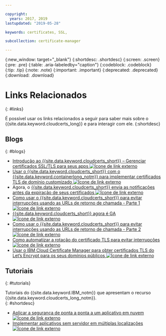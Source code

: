 ```yaml
---

copyright:
  years: 2017, 2019
lastupdated: "2019-05-28"

keywords: certificates, SSL,

subcollection: certificate-manager

---
```


{:new_window: target="_blank"}
{:shortdesc: .shortdesc}
{:screen: .screen}
{:pre: .pre}
{:table: .aria-labeledby="caption"}
{:codeblock: .codeblock}
{:tip: .tip}
{:note: .note}
{:important: .important}
{:deprecated: .deprecated}
{:download: .download}

# Links Relacionados
{: #links}

É possível usar os links relacionados a seguir para saber mais sobre o {{site.data.keyword.cloudcerts_long}} e para interagir com ele.
{:shortdesc}

## Blogs
{: #blogs}

* <a href="https://www.ibm.com/cloud/blog/introducing-ibm-cloud-certificate-manager-manage-ssltls-certificates-apps" target="_blank">Introdução ao {{site.data.keyword.cloudcerts_short}} – Gerenciar certificados SSL/TLS para seus apps <img src="../../icons/launch-glyph.svg" alt="Ícone de link externo"></a>
* <a href="https://www.ibm.com/cloud/blog/use-ibm-cloud-certificate-manager-ibm-cloud-container-service-deploy-custom-domain-tls-certificates" target="_blank">Usar o {{site.data.keyword.cloudcerts_short}} com o {{site.data.keyword.containerlong_notm}} para implementar certificados TLS de domínio customizado <img src="../../icons/launch-glyph.svg" alt="Ícone de link externo"></a>
* Agora, o <a href="https://www.ibm.com/cloud/blog/announcements/certificate-manager-now-sends-notifications-certificates-expire" target="_blank">{{site.data.keyword.cloudcerts_short}} envia as notificações antes da expiração de seus certificados <img src="../../icons/launch-glyph.svg" alt="Ícone de link externo"></a>
* <a href="https://www.ibm.com/cloud/blog/use-certificate-manager-avoid-outages-using-callback-urls" target="_blank">Como usar o {{site.data.keyword.cloudcerts_short}} para evitar interrupções usando as URLs de retorno de chamada - Parte 1 <img src="../../icons/launch-glyph.svg" alt="Ícone de link externo"></a>
* <a href="https://www.ibm.com/cloud/blog/announcements/ibm-cloud-certificate-manager-is-now-ga" target="_blank">{{site.data.keyword.cloudcerts_short}} agora é GA <img src="../../icons/launch-glyph.svg" alt="Ícone de link externo"></a>
* <a href="https://www.ibm.com/cloud/blog/how-to-use-certificate-manager-to-avoid-outages-using-callback-urls-part-2" target="_blank">Como usar o {{site.data.keyword.cloudcerts_short}} para evitar interrupções usando as URLs de retorno de chamada - Parte 2 <img src="../../icons/launch-glyph.svg" alt="Ícone de link externo"></a>
* <a href="https://www.ibm.com/cloud/blog/how-to-automate-tls-certificate-rotation-to-avoid-outages" target="_blank">Como automatizar a rotação do certificado TLS para evitar interrupções <img src="../../icons/launch-glyph.svg" alt="Ícone de link externo"></a>
* <a href="https://www.ibm.com/cloud/blog/use-ibm-cloud-certificate-manager-to-obtain-lets-encrypt-tls-certificates-for-your-public-domains" target="_blank">Usar o IBM Cloud Certificate Manager para obter certificados TLS do Let’s Encrypt para os seus domínios públicos <img src="../../icons/launch-glyph.svg" alt="Ícone de link externo"></a>


## Tutoriais
{: #tutorials}

Tutoriais do {{site.data.keyword.IBM_notm}} que apresentam o recurso {{site.data.keyword.cloudcerts_long_notm}}.  
{: #shortdesc}

* <a href="/docs/tutorials?topic=solution-tutorials-cloud-e2e-security#apply-end-to-end-security-to-a-cloud-application" target="_blank">Aplicar a segurança de ponta a ponta a um aplicativo em nuvem <img src="../../icons/launch-glyph.svg" alt="Ícone de link externo"></a>
* <a href="/docs/tutorials?topic=solution-tutorials-multi-region-serverless#deploy-serverless-apps-across-multiple-locations" target="_blank">Implementar aplicativos sem servidor em múltiplas localizações <img src="../../icons/launch-glyph.svg" alt="Ícone de link externo"></a>
